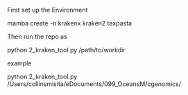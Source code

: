 First set up the Environment

mamba create -n krakenx kraken2 taxpasta

Then run the repo as

python 2_kraken_tool.py /path/to/workdir

example

python 2_kraken_tool.py /Users/collinsmisita/eDocuments/099_OceansM/cgenomics/
